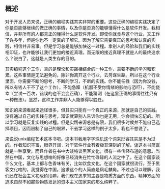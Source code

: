 概述
----
对于开发人员来说，正确的编程实践其实非常的重要。这些正确的编程实践决定了你是否能够继续的做正确的事情，以及你是否真的能够懂得什么是软件开发。我相信，并非所有的人都真正的懂得什么是软件开发。即使你就食与这个行业，又工作了许多年，但是你也不一定真的了解它。因为了解它需要真正的思考和认真的实践，相信并非易事。但是学习总是能够加快这一过程。拿别人的经验和我们的实践相印证，也许能够让我们更加的接近真理。而无限的接近真理不就是人的最终追求么？说白了，这就是人类生存的目的。

其实编程这个工作，真的是理论和实践相结合的一种工作，需要不断的学习和积累。这些事情是无法避免的，除非你离开这个行业，去另谋生路。所以在这个行业里面，你需要不断的思考，不断的学习，不断的实践。你不能任性（因为你没钱，所以有钱人干不了这个工作），不能急躁（机器不受你情绪的影响与恐吓），不能侥幸（尝试一百次，错误的也不会变正确），不能猜测（在这里正确的事情往往只有一种做法）。显然，这种工作并非人人能够得以胜任。

知识的来源看起来途径很多，但其实只能有一个真正的来源，那就是自己的实践。没有通过自己的实践与思考，知识就算别人告诉你也是无用，你会很快忘记的。所以学习就是反复实践的过程。但是实践来源总是有限，我们很多时候并不能自己选择项目，因而限制了自己的眼界，不去学习这样的例子太多，我也不想说了。

来说说unix编程艺术这本书吧。这本书我用字字珠玑这个词来形容其实是不为过的。作者知识丰富，眼界开阔，对于软件行业有着极其深刻的了解。读这本书简直就是一种享受。而且作者在书中大谈特谈黑客文化，很有一些传经布道的意思。当然在中国，文化与思想啥的好像已经消失在忙忙碌碌的人流之中了。在这个国家谈什么文化，基本上都与色香味有关，比如饮食文化，在这个国家就很流行。至于黑客文化啥的，我觉得在中国，追求这个的人简直是凤毛麟角。不过也可以理解，我们还在社会主义初级阶段嘛，我们现在追求的主要是物质方面的东西，精神方面的追求自然不如那些物质发达的资本主义国家来的那么纯粹了。

